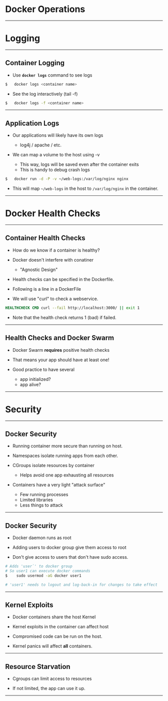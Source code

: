 # Docker Operations 

---

# Logging

---

## Container Logging

* Use **`docker logs`** command to see logs

```bash
$   docker logs <container name>
```

* See the log interactively (tail -f)

```bash
$   docker logs -f <container name>
```

---

## Application Logs

* Our applications will likely have its own logs
    - log4j / apache / etc.

* We can map a volume to the host using -v
    - This way, logs will be saved even after the container exits
    - This is handy to debug crash logs

```bash
$   docker run -d -P -v ~/web-logs:/var/log/nginx nginx
```

* This will map `~/web-logs` in the host to `/var/log/nginx` in the container.

---

# Docker Health Checks

---

## Container Health Checks

* How do we know if a container is healthy?

* Docker doesn't interfere with conatiner
    - "Agnostic Design"

* Health checks can be specified in the Dockerfile.

* Following is a line in a DockerFile

* We will use "curl" to check a webservice.

```dockerfile
HEALTHCHECK CMD curl --fail http://localhost:3000/ || exit 1
```

* Note that the health check returns 1 (bad) if failed.

---

## Health Checks and Docker Swarm

* Docker Swarm **requires** positive health checks 

* That means your app should have at least one!

* Good practice to have several
    - app initialized?
    - app alive?

---

# Security

---

## Docker Security

* Running container more secure than running on host.

* Namespaces isolate running apps from each other.

* CGroups isolate resources by container
  - Helps avoid one app exhausting all resources

* Containers have a very light "attack surface"
  - Few running processes
  - Limited libraries
  - Less things to attack

---

## Docker Security

* Docker daemon runs as root

* Adding users to docker group give them access to root

* Don't give access to users that don't have sudo access.

```bash
# Adds 'user`' to docker group
# So user1 can execute docker commands
$    sudo usermod -aG docker user1

# 'user1' needs to logout and log-back-in for changes to take effect
```

---

## Kernel Exploits

* Docker containers share the host Kernel

* Kernel exploits in the container can affect host

* Compromised code can be run on the host.

* Kernel panics will affect **all** containers.

---

## Resource Starvation

* Cgroups can limit access to resources

* If not limited, the app can use it up.

---



